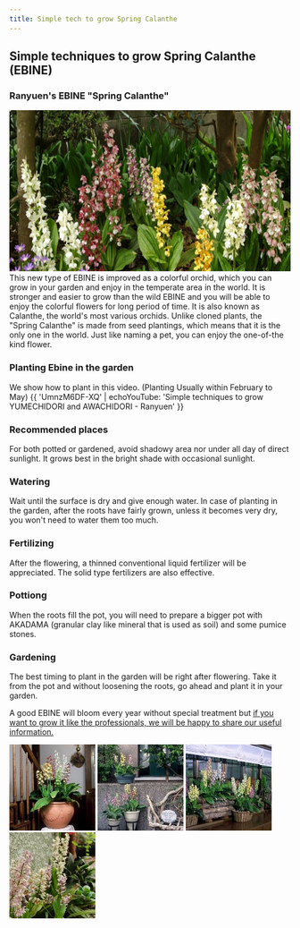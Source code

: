 ```yaml
---
title: Simple tech to grow Spring Calanthe
---
```

## Simple techniques to grow Spring Calanthe (EBINE)

### Ranyuen's EBINE "Spring Calanthe"
<img src="/assets/images/growings_iikanzi.jpg" width="722" height="288" alt="Spring Calanthe (EBINE) - Ranyuen" />
This new type of EBINE is improved as a colorful orchid, which you can grow in your garden and enjoy in the temperate area in the world. It is stronger and easier to grow than the wild EBINE and you will be able to enjoy the colorful flowers for long period of time. It is also known as Calanthe, the world's most various orchids. Unlike cloned plants, the "Spring Calanthe" is made from seed plantings, which means that it is the only one in the world. Just like naming a pet, you can enjoy the one-of-the kind flower.

### Planting Ebine in the garden
We show how to plant in this video. (Planting Usually within February to May)
{{ 'UmnzM6DF-XQ' | echoYouTube: 'Simple techniques to grow YUMECHIDORI and AWACHIDORI - Ranyuen' }}

### Recommended places
For both potted or gardened, avoid shadowy area nor under all day of direct sunlight. It grows best in the bright shade with occasional sunlight.

### Watering
Wait until the surface is dry and give enough water. In case of planting in the garden, after the roots have fairly grown, unless it becomes very dry, you won't need to water them too much.

### Fertilizing
After the flowering, a thinned conventional liquid fertilizer will be appreciated. The solid type fertilizers are also effective.

### Pottiong
When the roots fill the pot, you will need to prepare a bigger pot with AKADAMA (granular clay like mineral that is used as soil) and some pumice stones.

### Gardening
The best timing to plant in the garden will be right after flowering. Take it from the pot and without loosening the roots, go ahead and plant it in your garden.

A good EBINE will bloom every year without special treatment but [if you want to grow it like the professionals, we will be happy to share our useful information.](/growings/calanthe/growings_calanthe_on_season_01_spring)

![Spring Calanthe (EBINE) - Ranyuen](/assets/images/growings_bo2.jpg)
![Spring Calanthe (EBINE) - Ranyuen](/assets/images/growings_bo3.jpg)
![Spring Calanthe (EBINE) - Ranyuen](/assets/images/growings_bo4.jpg)
![Spring Calanthe (EBINE) - Ranyuen](/assets/images/growings_bo5.jpg)

